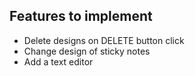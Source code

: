 ## Features to implement

* Delete designs on DELETE button click
* Change design of sticky notes
* Add a text editor

